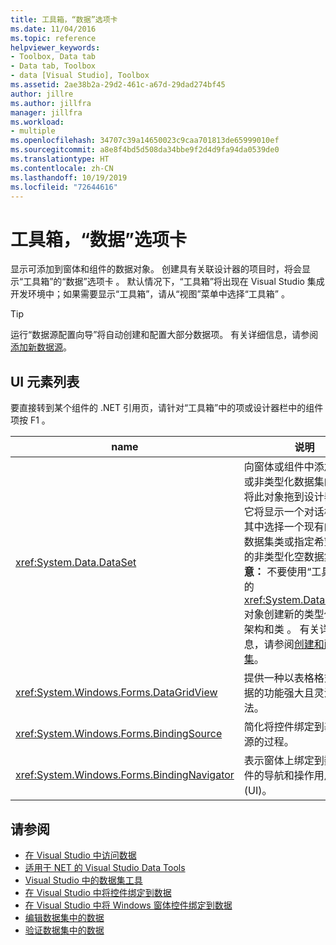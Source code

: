 ```yaml
---
title: 工具箱，“数据”选项卡
ms.date: 11/04/2016
ms.topic: reference
helpviewer_keywords:
- Toolbox, Data tab
- Data tab, Toolbox
- data [Visual Studio], Toolbox
ms.assetid: 2ae38b2a-29d2-461c-a67d-29dad274bf45
author: jillre
ms.author: jillfra
manager: jillfra
ms.workload:
- multiple
ms.openlocfilehash: 34707c39a14650023c9caa701813de65999010ef
ms.sourcegitcommit: a8e8f4bd5d508da34bbe9f2d4d9fa94da0539de0
ms.translationtype: HT
ms.contentlocale: zh-CN
ms.lasthandoff: 10/19/2019
ms.locfileid: "72644616"
---
```

# <a name="toolbox-data-tab"></a>工具箱，“数据”选项卡

显示可添加到窗体和组件的数据对象。 创建具有关联设计器的项目时，将会显示“工具箱”的“数据”选项卡   。 默认情况下，“工具箱”将出现在 Visual Studio 集成开发环境中；如果需要显示“工具箱”，请从“视图”菜单中选择“工具箱”     。

> [!TIP]
> 运行“数据源配置向导”将自动创建和配置大部分数据项。 有关详细信息，请参阅[添加新数据源](../../data-tools/add-new-data-sources.md)。

## <a name="ui-element-list"></a>UI 元素列表

要直接转到某个组件的 .NET 引用页，请针对“工具箱”中的项或设计器栏中的组件项按 F1   。

|name|说明|
|----------|-----------------|
|<xref:System.Data.DataSet>|向窗体或组件中添加类型化或非类型化数据集的实例。 将此对象拖到设计器上后，它将显示一个对话框，可在其中选择一个现有的类型化数据集类或指定希望创建新的非类型化空数据集。 **注意：** 不要使用“工具箱”上的 <xref:System.Data.DataSet> 对象创建新的类型化数据集架构和类  。 有关详细信息，请参阅[创建和配置数据集](../../data-tools/create-and-configure-datasets-in-visual-studio.md)。|
|<xref:System.Windows.Forms.DataGridView>|提供一种以表格格式显示数据的功能强大且灵活的方法。|
|<xref:System.Windows.Forms.BindingSource>|简化将控件绑定到基础数据源的过程。|
|<xref:System.Windows.Forms.BindingNavigator>|表示窗体上绑定到数据的控件的导航和操作用户界面 (UI)。|

## <a name="see-also"></a>请参阅

- [在 Visual Studio 中访问数据](../../data-tools/accessing-data-in-visual-studio.md)
- [适用于 NET 的 Visual Studio Data Tools](../../data-tools/visual-studio-data-tools-for-dotnet.md)
- [Visual Studio 中的数据集工具](../../data-tools/dataset-tools-in-visual-studio.md)
- [在 Visual Studio 中将控件绑定到数据](../../data-tools/bind-controls-to-data-in-visual-studio.md)
- [在 Visual Studio 中将 Windows 窗体控件绑定到数据](../../data-tools/bind-windows-forms-controls-to-data-in-visual-studio.md)
- [编辑数据集中的数据](../../data-tools/edit-data-in-datasets.md)
- [验证数据集中的数据](../../data-tools/validate-data-in-datasets.md)